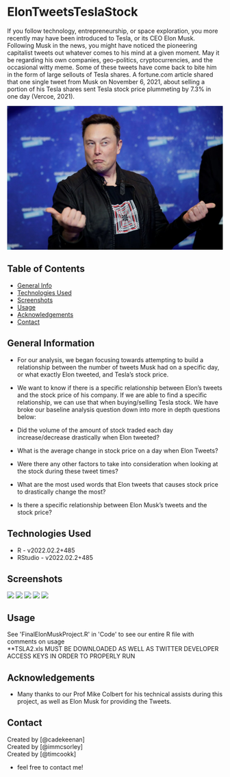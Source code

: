 # ElonTweetsTeslaStock
If you follow technology, entrepreneurship, or space exploration, you more recently may have been introduced to Tesla, or its CEO Elon Musk. Following Musk in the news, you might have noticed the pioneering capitalist tweets out whatever comes to his mind at a given moment. May it be regarding his own companies, geo-politics, cryptocurrencies, and the occasional witty meme. Some of these tweets have come back to bite him in the form of large sellouts of Tesla shares. A fortune.com article shared that one single tweet from Musk on November 6, 2021, about selling a portion of his Tesla shares sent Tesla stock price plummeting by 7.3% in one day (Vercoe, 2021). 

![](Elon.jpg)
## Table of Contents
* [General Info](#general-information)
* [Technologies Used](#technologies-used)
* [Screenshots](#screenshots)
* [Usage](#usage)
* [Acknowledgements](#acknowledgements)
* [Contact](#contact)
<!-- * [License](#license) -->


## General Information
- For our analysis, we began focusing towards attempting to build a relationship between the number of tweets Musk had on a specific day, or what exactly Elon tweeted, and Tesla’s stock price. 
- We want to know if there is a specific relationship between Elon’s tweets and the stock price of his company. If we are able to find a specific relationship, we can use that when buying/selling Tesla stock. We have broke our baseline analysis question down into more in depth questions below: 

- Did the volume of the amount of stock traded each day increase/decrease drastically when Elon tweeted? 

- What is the average change in stock price on a day when Elon Tweets? 

- Were there any other factors to take into consideration when looking at the stock during these tweet times? 

- What are the most used words that Elon tweets that causes stock price to drastically change the most? 

- Is there a specific relationship between Elon Musk’s tweets and the stock price? 


## Technologies Used
- R - v2022.02.2+485
- RStudio - v2022.02.2+485

## Screenshots
![](Elon1.png)
![](Elon2.png)
![](Elon3.png)
![](Elon4.png)
![](Elon5.png)

## Usage
See 'FinalElonMuskProject.R' in 'Code' to see our entire R file with comments on usage <br>
**TSLA2.xls MUST BE DOWNLOADED AS WELL AS TWITTER DEVELOPER ACCESS KEYS IN ORDER TO PROPERLY RUN
## Acknowledgements
- Many thanks to our Prof Mike Colbert for his technical assists during this project, as well as Elon Musk for providing the Tweets.


## Contact
Created by [@cadekeenan] <br>
Created by [@immcsorley] <br>
Created by [@timcookk] <br>


 - feel free to contact me!
